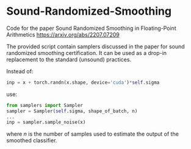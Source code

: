 # Sound-Randomized-Smoothing
Code for the paper Sound Randomized Smoothing in Floating-Point Arithmetics
https://arxiv.org/abs/2207.07209

The provided script contain samplers discussed in the paper for sound randomized smoothing certification. It can be used as a drop-in replacement to the standard (unsound) practices.

Instead of:

```python
inp = x + torch.randn(x.shape, device='cuda')*self.sigma
```

use:

```python
from samplers import Sampler
sampler = Sampler(self.sigma, shape_of_batch, n)
...
inp = sampler.sample_noise(x)
```

where  $n$ is the number of samples used to estimate the output of the smoothed classifier.
